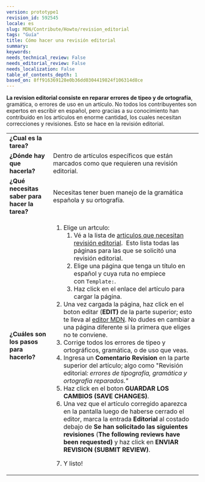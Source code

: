 ```yaml
---
version: prototype1
revision_id: 592545
locale: es
slug: MDN/Contribute/Howto/revision_editorial
tags: "Guía"
title: Cómo hacer una revisión editorial
summary: 
keywords: 
needs_technical_review: False
needs_editorial_review: False
needs_localization: False
table_of_contents_depth: 1
based_on: 8ff916369128e0b36dd0304419824f106314d8ce
---
```

<p class="summary"><strong>La revision editorial consiste en reparar errores de tipeo y de ortografía</strong>, gramática, o errores de uso en un artículo. No todos los contribuyentes son expertos en escribir en español, pero gracias a su conocimiento han contribuído en los artículos en enorme cantidad, los cuales necesitan correcciones y revisiones. Esto se hace en la revisión editorial.</p>
<table class="fullwidth-table">
 <tbody>
  <tr>
   <td><strong>¿Cual es la tarea?</strong></td>
   <td>&nbsp;</td>
  </tr>
  <tr>
   <td><strong>¿Dónde hay que hacerla?</strong></td>
   <td>Dentro de artículos específicos que están marcados como que requieren una revisión editorial.</td>
  </tr>
  <tr>
   <td><strong>¿Qué necesitas saber para hacer la tarea?</strong></td>
   <td>Necesitas tener buen manejo de la gramática española y su ortografía.</td>
  </tr>
  <tr>
   <td><strong>¿Cuáles son los pasos para hacerlo?</strong></td>
   <td>
    <ol>
     <li>Elige un artculo:
      <ol>
       <li>Vé a la lista de <a href="/en-US/docs/needs-review/editorial">articulos que necesitan revisión editorial</a>. &nbsp;Esto lista todas las páginas para las que se solicitó una revisión editorial.</li>
       <li>Elige una página que tenga un título en español y cuya ruta no empiece con&nbsp;<code>Template:</code>.</li>
       <li>Haz click en el enlace del artículo para cargar la página.</li>
      </ol>
     </li>
     <li>Una vez cargada la página, haz click en el boton editar (<strong>EDIT)</strong>&nbsp;de la parte superior; esto te lleva al <a href="/en-US/docs/Project:MDN/Contributing/Editor_guide">editor MDN</a>. No dudes en cambiar a una página diferente si la primera que eliges no te conviene.</li>
     <li>Corrige todos los errores de tipeo y ortográficos, gramática, o de uso que veas.</li>
     <li>Ingresa un&nbsp;<strong>Comentario Revision </strong>en la parte superior del artículo; algo como "Revisión editorial<em>: errores de tipografía, gramática y ortografía&nbsp;<em>reparados</em>."</em></li>
     <li>Haz click en el boton&nbsp;<strong>GUARDAR LOS CAMBIOS (SAVE CHANGES)</strong>.</li>
     <li>Una vez que el artículo corregido aparezca en la pantalla luego de haberse cerrado el editor, marca la entrada&nbsp;<strong>Editorial</strong>&nbsp;al costado debajo de <strong>Se han solicitado las siguientes revisiones</strong>&nbsp;(<strong>The following reviews have been requested)&nbsp;</strong>y haz click en&nbsp;<strong>ENVIAR REVISION (SUBMIT REVIEW)</strong>.</li>
     <li>
      <p>Y listo!</p>
     </li>
    </ol>
   </td>
  </tr>
 </tbody>
</table>
<p>&nbsp;</p>

